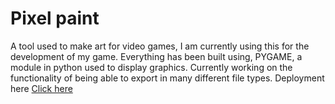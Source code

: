 # Pixel paint

A tool used to make art for video games, I am currently using this for the development of my game.
Everything has been built using, PYGAME, a module in python used to display graphics.
Currently working on the functionality of being able to export in many different file types. 
Deployment here [Click here](https://yuvysingh.itch.io/pixelpaint)
